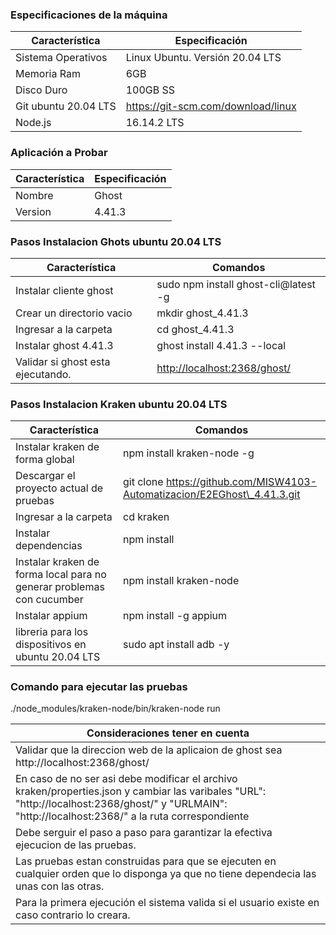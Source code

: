 ### Especificaciones de la máquina

| Característica      | Especificación                      |
| -------------------- | ----------------------------------- |
| Sistema Operativos   | Linux Ubuntu. Versión 20.04 LTS     |
| Memoria Ram          | 6GB                                 |
| Disco Duro           | 100GB SS                            |
| Git ubuntu 20.04 LTS |  https://git-scm.com/download/linux |
| Node.js              | 16.14.2 LTS                         |

### Aplicación a Probar
| Característica     | Especificación                      |
| -------------------- | ----------------------------------- |
| Nombre              | Ghost |
| Version             | 4.41.3 |

### Pasos Instalacion Ghots ubuntu 20.04 LTS
| Característica      | Comandos                      |
| -------------------- | ----------------------------------- |
| Instalar cliente ghost                   | sudo npm install ghost-cli@latest -g |
| Crear un directorio vacio                | mkdir ghost\_4.41.3 |
| Ingresar a la carpeta                    | cd ghost\_4.41.3 |
| Instalar ghost 4.41.3                    | ghost install 4.41.3 --local |
| Validar si ghost esta ejecutando.        | [http://localhost:2368/ghost/](http://localhost:2368/ghost/) |

### Pasos Instalacion Kraken ubuntu 20.04 LTS
| Característica      | Comandos                      |
| -------------------- | ----------------------------------- |
| Instalar kraken de forma global                    | npm install kraken-node -g |
| Descargar el proyecto actual de pruebas            | git clone https://github.com/MISW4103-Automatizacion/E2EGhost\_4.41.3.git |
| Ingresar a la carpeta                              | cd kraken |
| Instalar dependencias                              | npm install |
| Instalar kraken de forma local para no generar problemas con cucumber| npm install kraken-node |
| Instalar appium                                    | npm install -g appium |
| libreria para los dispositivos en ubuntu 20.04 LTS | sudo apt install adb -y |

### Comando para ejecutar las pruebas
./node_modules/kraken-node/bin/kraken-node run

| Consideraciones tener en cuenta                                                                                                                                                                      |
| ---------------------------------------------------------------------------------------------------------------------------------------------------------------------------------------------------- |
| Validar que la direccion web de la aplicaion de ghost sea http://localhost:2368/ghost/                                                                                                               |
| En caso de no ser asi debe modificar el archivo kraken/properties.json y cambiar las varibales "URL": "http://localhost:2368/ghost/" y "URLMAIN": "http://localhost:2368/" a la ruta correspondiente |
| Debe serguir el paso a paso para garantizar la efectiva ejecucion de las pruebas.                                                                                                                    |
| Las pruebas estan construidas para que se ejecuten en cualquier orden que lo disponga ya que no tiene dependecia las unas con las otras.                                                             |
| Para la primera ejecución el sistema valida si el usuario existe en caso contrario lo creara.                                                                                                        |

